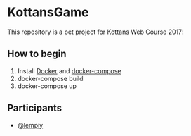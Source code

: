 # KottansGame

This repository is a pet project for Kottans Web Course 2017!


## How to begin

1. Install [Docker](https://docs.docker.com/engine/installation/) and [docker-compose](https://docs.docker.com/compose/install/)
2. docker-compose build
3. docker-compose up

## Participants
- [@lempiy](https://github.com/lempiy)
